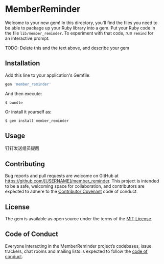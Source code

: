 # MemberReminder

Welcome to your new gem! In this directory, you'll find the files you need to be able to package up your Ruby library into a gem. Put your Ruby code in the file `lib/member_reminder`. To experiment with that code, run `remind` for an interactive prompt.

TODO: Delete this and the text above, and describe your gem

## Installation

Add this line to your application's Gemfile:

```ruby
gem 'member_reminder'
```

And then execute:

    $ bundle

Or install it yourself as:

    $ gem install member_reminder

## Usage

钉钉发送组员提醒


## Contributing

Bug reports and pull requests are welcome on GitHub at https://github.com/[USERNAME]/member_reminder. This project is intended to be a safe, welcoming space for collaboration, and contributors are expected to adhere to the [Contributor Covenant](http://contributor-covenant.org) code of conduct.

## License

The gem is available as open source under the terms of the [MIT License](https://opensource.org/licenses/MIT).

## Code of Conduct

Everyone interacting in the MemberReminder project’s codebases, issue trackers, chat rooms and mailing lists is expected to follow the [code of conduct](https://github.com/[USERNAME]/member_reminder/blob/master/CODE_OF_CONDUCT.md).
